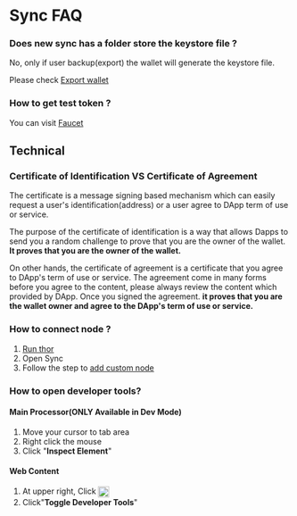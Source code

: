 # Sync FAQ
### Does new sync has a folder store the keystore file  ?
No, only if user backup(export)  the wallet will generate the keystore file. 

Please check [Export wallet](/sync/user-guide/wallet.md#export-keystore)

### How to get test token ?
You can visit [Faucet](https://faucet.vecha.in/)


## Technical 
### Certificate of Identification VS Certificate of Agreement
The certificate is a message signing based mechanism which can easily request a user's identification(address) or a user agree to DApp term of use or service.

The purpose of the certificate of identification is a way that allows Dapps to send you a random challenge to prove that you are the owner of the wallet. **It proves that you are the owner of the wallet.**

On other hands, the certificate of agreement is a certificate that you agree to DApp's term of use or service. The agreement come in many forms before you agree to the content, please always review the content which provided by DApp. Once you signed the agreement. **it  proves that you are the wallet owner and agree to the DApp's term of use or service.**


### How to connect node ?
1. [Run thor](/thor/get-started/installation.html#running-thor)
2. Open Sync
3. Follow the step to [add custom node](/sync/user-guide/browse-dapp-and-web)

### How to open developer tools?
#### Main Processor(ONLY Available in Dev Mode)
1. Move your cursor to tab area
2. Right click the mouse
3. Click "**Inspect Element**"

#### Web Content
1. At upper right, Click <img src="~@public/images/sync/menu.png"  height = "20px" align=center />
2. Click"**Toggle Developer Tools**"
